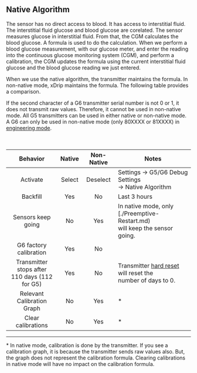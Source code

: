 ## Native Algorithm  
  
The sensor has no direct access to blood.  It has access to interstitial fluid.  The interstitial fluid glucose and blood glucose are corelated.  The sensor measures glucose in interstitial fluid.  From that, the CGM calculates the blood glucose.  A formula is used to do the calculation.  When we perform a blood glucose measurement, with our glucose meter, and enter the reading into the continuous glucose monitoring system (CGM), and perform a calibration, the CGM updates the formula using the current interstitial fluid glucose and the blood glucose reading we just entered.  

When we use the native algorithm, the transmitter maintains the formula.    In non-native mode, xDrip maintains the formula.  The following table provides a comparison.  

If the second character of a G6 transmitter serial number is not 0 or 1, it does not transmit raw values.  Therefore, it cannot be used in non-native mode.  All G5 transmitters can be used in either native or non-native mode.  
A G6 can only be used in non-native mode (only 80XXXX or 81XXXX) in [engineering mode](./Engineering-mode.md).   
<br/><br/>
 

| Behavior | Native | Non-Native | Notes |
|  :--------------:            | :----: |   :----:   |-------|  
|Activate                      |Select  |Deselect     |Settings -> G5/G6 Debug Settings <br/> -> Native Algorithm
|    Backfill                  | Yes    |  No        |Last 3 hours |  
|Sensors keep going            |No      | Yes        |In native mode, only [./Preemptive-Restart.md) <br/> will keep the sensor going. |  
|G6 factory calibration        |Yes     |No          |  
|Transmitter stops after <br/> 110 days (112 for G5) | Yes | No |Transmitter [hard reset](https://github.com/Navid200/xDrip/wiki/Hard-Reset-a-Dexcom-Transmitter) will reset the <br/> number of days to 0. |  
| Relevant Calibration Graph | No | Yes | * |  
|Clear calibrations| No | Yes | * |  


***


\* In native mode, calibration is done by the transmitter.  If you see a calibration graph, it is because the transmitter sends raw values also.  But, the graph does not represent the calibration formula.  Clearing calibrations in native mode will have no impact on the calibration formula.   
